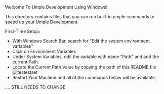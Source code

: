 Welcome To Umple Development Using Windows!

This directory contains files that you can run built-in umple commands to speed up your Umple Development.

First-Time Setup:
- With Windows Search Bar, search for "Edit the system environment variables"
- Click on Environment Variables
- Under System Variables, edit the variable with name "Path" and add the current Path.
- Locate the Current Path Value by copying the path of this README.file
![testestset](https://github.com/umple/umple/assets/30543699/fa029934-7657-44ef-84e8-421a828f43c6)
- Restart Your Machine and all of the commands below will be available.

.... STILL NEEDS TO CHANGE
